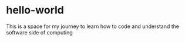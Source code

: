 # hello-world
This is a space for my journey to learn how to code and understand the software side of computing 
